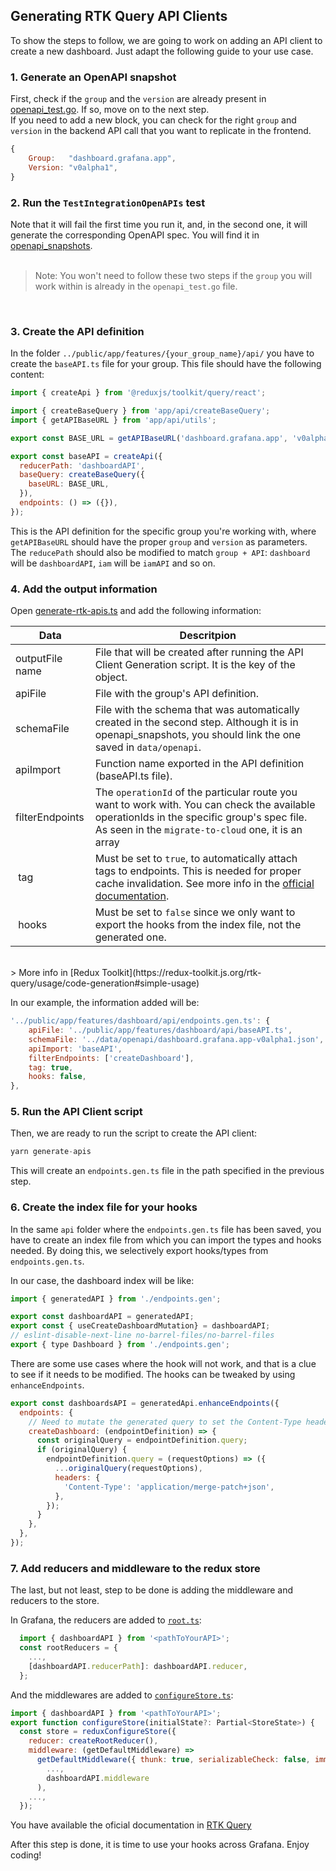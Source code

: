 ## Generating RTK Query API Clients

To show the steps to follow, we are going to work on adding an API client to create a new dashboard. Just adapt the following guide to your use case.

### 1. Generate an OpenAPI snapshot
First, check if the `group` and the `version` are already present in [openapi_test.go](/pkg/tests/apis/openapi_test.go). If so, move on to the next step.
<br/> If you need to add a new block, you can check for the right `group` and `version` in the backend API call that you want to replicate in the frontend.

```jsx
{
    Group:   "dashboard.grafana.app",
	Version: "v0alpha1",
}
```
### 2. Run the `TestIntegrationOpenAPIs` test
Note that it will fail the first time you run it, and, in the second one, it will generate the corresponding OpenAPI spec. You will find it in [openapi_snapshots](/pkg/tests/apis/openapi_snapshots).
<br/>
<br/>

> Note: You won't need to follow these two steps if the `group` you will work within is already in the `openapi_test.go` file.

<br/>

### 3. Create the API definition
In the folder `../public/app/features/{your_group_name}/api/` you have to create the `baseAPI.ts` file for your group. This file should have the following content:

```jsx
import { createApi } from '@reduxjs/toolkit/query/react';

import { createBaseQuery } from 'app/api/createBaseQuery';
import { getAPIBaseURL } from 'app/api/utils';

export const BASE_URL = getAPIBaseURL('dashboard.grafana.app', 'v0alpha1');

export const baseAPI = createApi({
  reducerPath: 'dashboardAPI',
  baseQuery: createBaseQuery({
    baseURL: BASE_URL,
  }),
  endpoints: () => ({}),
});
```
This is the API definition for the specific group you're working with, where `getAPIBaseURL` should have the proper `group` and `version` as parameters. The `reducePath` should also be modified to match `group + API`: `dashboard` will be `dashboardAPI`, `iam` will be `iamAPI` and so on. 

### 4. Add the output information
Open [generate-rtk-apis.ts](scripts/generate-rtk-apis.ts) and add the following information:

| Data | Descritpion |
|------|-------------|
| outputFile name | File that will be created after running the API Client Generation script. It is the key of the object. | 
| apiFile | File with the group's API definition. |
| schemaFile | File with the schema that was automatically created in the second step. Although it is in openapi_snapshots, you should link the one saved in `data/openapi`.|
|apiImport| Function name exported in the API definition (baseAPI.ts file).|
| filterEndpoints | The `operationId` of the particular route you want to work with. You can check the available operationIds in the specific group's spec file. As seen in the `migrate-to-cloud` one, it is an array|
| tag | Must be set to `true`, to automatically attach tags to endpoints. This is needed for proper cache invalidation. See more info in the [official documentation](https://redux-toolkit.js.org/rtk-query/usage/automated-refetching#:~:text=RTK%20Query%20uses,an%20active%20subscription.). |
| hooks | Must be set to `false` since we only want to export the hooks from the index file, not the generated one. |
<br/>
> More info in [Redux Toolkit](https://redux-toolkit.js.org/rtk-query/usage/code-generation#simple-usage) 

In our example, the information added will be:

```jsx
'../public/app/features/dashboard/api/endpoints.gen.ts': {
    apiFile: '../public/app/features/dashboard/api/baseAPI.ts',
    schemaFile: '../data/openapi/dashboard.grafana.app-v0alpha1.json',
    apiImport: 'baseAPI',
    filterEndpoints: ['createDashboard'],
    tag: true,
    hooks: false,
},
```

### 5. Run the API Client script
Then, we are ready to run the script to create the API client:

```jsx
yarn generate-apis
```

This will create an `endpoints.gen.ts` file in the path specified in the previous step.

### 6. Create the index file for your hooks

In the same `api` folder where the `endpoints.gen.ts` file has been saved, you have to create an index file from which you can import the types and hooks needed. By doing this, we selectively export hooks/types from `endpoints.gen.ts`.

In our case, the dashboard index will be like:

```jsx
import { generatedAPI } from './endpoints.gen';

export const dashboardAPI = generatedAPI;
export const { useCreateDashboardMutation} = dashboardAPI;
// eslint-disable-next-line no-barrel-files/no-barrel-files
export { type Dashboard } from './endpoints.gen';

```

There are some use cases where the hook will not work, and that is a clue to see if it needs to be modified. The hooks can be tweaked by using `enhanceEndpoints`.

```jsx
export const dashboardsAPI = generatedApi.enhanceEndpoints({
  endpoints: {
    // Need to mutate the generated query to set the Content-Type header correctly
    createDashboard: (endpointDefinition) => {
      const originalQuery = endpointDefinition.query;
      if (originalQuery) {
        endpointDefinition.query = (requestOptions) => ({
          ...originalQuery(requestOptions),
          headers: {
            'Content-Type': 'application/merge-patch+json',
          },
        });
      }
    },
  },
});
```

### 7. Add reducers and middleware to the redux store

The last, but not least, step to be done is adding the middleware and reducers to the store. 

In Grafana, the reducers are added to [`root.ts`](public/app/core/reducers/root.ts):

```jsx
  import { dashboardAPI } from '<pathToYourAPI>';
  const rootReducers = {
    ...,
    [dashboardAPI.reducerPath]: dashboardAPI.reducer,
  };
```

And the middlewares are added to [`configureStore.ts`](public/app/store/configureStore.ts):

```jsx
import { dashboardAPI } from '<pathToYourAPI>';
export function configureStore(initialState?: Partial<StoreState>) {
  const store = reduxConfigureStore({
    reducer: createRootReducer(),
    middleware: (getDefaultMiddleware) =>
      getDefaultMiddleware({ thunk: true, serializableCheck: false, immutableCheck: false }).concat(
        ...,
        dashboardAPI.middleware
      ),
    ...,
  });
```

You have available the oficial documentation in [RTK Query](https://redux-toolkit.js.org/tutorials/rtk-query#add-the-service-to-your-store)

After this step is done, it is time to use your hooks across Grafana. 
Enjoy coding!